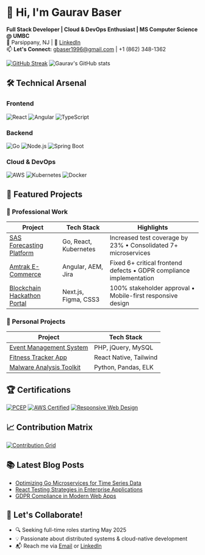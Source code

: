# 👋 Hi, I'm Gaurav Baser
**Full Stack Developer | Cloud & DevOps Enthusiast | MS Computer Science @ UMBC**  
📍 Parsippany, NJ | 🔗 [LinkedIn](https://www.linkedin.com/in/gaurav-baser-920757355/)  
📫 **Let's Connect:** gbaser1996@gmail.com | +1 (862) 348-1362

[![GitHub Streak](https://streak-stats.demolab.com?user=gaurav34-dev&theme=dark)](https://git.io/streak-stats)
![Gaurav's GitHub stats](https://github-readme-stats.vercel.app/api?username=gaurav34-dev&show_icons=true&theme=radical)

## 🛠️ Technical Arsenal
### **Frontend**
![React](https://img.shields.io/badge/React-20232A?style=flat&logo=react&logoColor=61DAFB)
![Angular](https://img.shields.io/badge/Angular-DD0031?style=flat&logo=angular&logoColor=white)
![TypeScript](https://img.shields.io/badge/TypeScript-007ACC?style=flat&logo=typescript&logoColor=white)

### **Backend**
![Go](https://img.shields.io/badge/Go-00ADD8?style=flat&logo=go&logoColor=white)
![Node.js](https://img.shields.io/badge/Node.js-339933?style=flat&logo=nodedotjs&logoColor=white)
![Spring Boot](https://img.shields.io/badge/Spring_Boot-6DB33F?style=flat&logo=springboot&logoColor=white)

### **Cloud & DevOps**
![AWS](https://img.shields.io/badge/AWS-232F3E?style=flat&logo=amazonaws&logoColor=white)
![Kubernetes](https://img.shields.io/badge/Kubernetes-326CE5?style=flat&logo=kubernetes&logoColor=white)
![Docker](https://img.shields.io/badge/Docker-2496ED?style=flat&logo=docker&logoColor=white)

## 💼 Featured Projects

### 🚀 Professional Work
| Project | Tech Stack | Highlights |
|---------|------------|------------|
| [SAS Forecasting Platform](#) | Go, React, Kubernetes | Increased test coverage by 23% • Consolidated 7+ microservices |
| [Amtrak E-Commerce](#) | Angular, AEM, Jira | Fixed 6+ critical frontend defects • GDPR compliance implementation |
| [Blockchain Hackathon Portal](https://github.com/gaurav34-dev/blockchaincenter-hackathon-south-florida-website) | Next.js, Figma, CSS3 | 100% stakeholder approval • Mobile-first responsive design |

### 🧠 Personal Projects
| Project | Tech Stack | 
|---------|------------|
| [Event Management System](https://github.com/gaurav34-dev/Event-Management-System) | PHP, jQuery, MySQL|
| [Fitness Tracker App](https://github.com/gaurav34-dev/fitness-project) | React Native, Tailwind|
| [Malware Analysis Toolkit](https://github.com/gaurav34-dev/malware-toolkit) | Python, Pandas, ELK |

## 🏆 Certifications
[![PCEP](https://img.shields.io/badge/Python_PCEP-3776AB?style=for-the-badge&logo=python&logoColor=white)](https://www.credly.com/badges/12345)
[![AWS Certified](https://img.shields.io/badge/AWS_Certified-FF9900?style=for-the-badge&logo=amazonaws&logoColor=white)](https://www.credly.com/badges/67890)
[![Responsive Web Design](https://img.shields.io/badge/FreeCodeCamp-0A0A23?style=for-the-badge&logo=freecodecamp&logoColor=white)](https://www.freecodecamp.org/certification/gaurav34-dev/responsive-web-design)

## 📈 Contribution Matrix
[![Contribution Grid](https://ghchart.rshah.org/gaurav34-dev)](https://github.com/gaurav34-dev)

## 📚 Latest Blog Posts
<!-- BLOG-POST-LIST:START -->
- [Optimizing Go Microservices for Time Series Data](https://medium.com/@gbaser1996)
- [React Testing Strategies in Enterprise Applications](https://medium.com/@gbaser1996)
- [GDPR Compliance in Modern Web Apps](https://medium.com/@gbaser1996)
<!-- BLOG-POST-LIST:END -->

## 🤝 Let's Collaborate!
- 🔍 Seeking full-time roles starting May 2025
- 💡 Passionate about distributed systems & cloud-native development
- 📬 Reach me via [Email](mailto:gbaser1996@gmail.com) or [LinkedIn](https://www.linkedin.com/in/gaurav-baser-920757355/)
